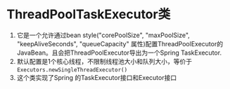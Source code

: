 # ThreadPoolTaskExecutor类

1. 它是一个允许通过bean style("corePoolSize", "maxPoolSize", "keepAliveSeconds", "queueCapacity" 属性)配置ThreadPoolExecutor的JavaBean。且会把ThreadPoolExecutor导出为一个Spring TaskExecutor.
2. 默认配置是1个核心线程，不限制线程池大小和队列大小，等价于 `Executors.newSingleThreadExecutor()`
3. 这个类实现了Spring 的TaskExecutor接口和Executor接口